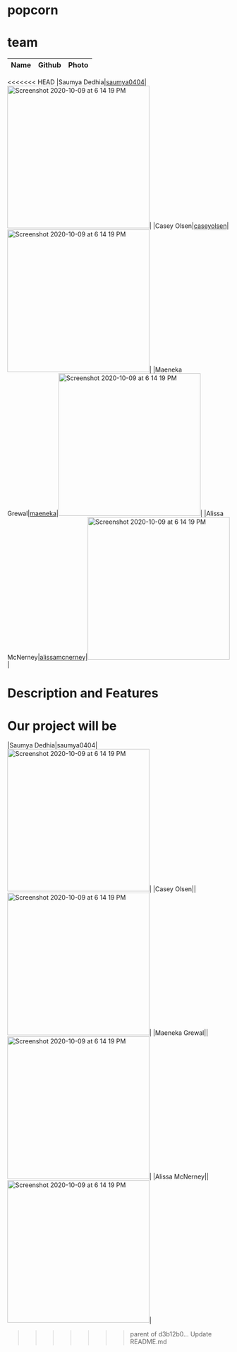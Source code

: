 # popcorn

# team
|Name|Github|Photo|
|---|---|---|
<<<<<<< HEAD
|Saumya Dedhia|<a href="https://github.com/saumya0404">saumya0404</a>|<img width="322" alt="Screenshot 2020-10-09 at 6 14 19 PM" src="https://user-images.githubusercontent.com/20067982/95636005-07428100-0a5c-11eb-8e77-aaa658e375a9.png">|
|Casey Olsen|<a href="https://github.com/caseyolsen">caseyolsen</a>|<img width="322" alt="Screenshot 2020-10-09 at 6 14 19 PM" src="https://user-images.githubusercontent.com/20067982/95636154-60121980-0a5c-11eb-9b88-233776f75768.jpeg">|
|Maeneka Grewal|<a href="https://github.com/maeneka">maeneka</a>|<img width="322" alt="Screenshot 2020-10-09 at 6 14 19 PM" src="https://user-images.githubusercontent.com/20067982/95636135-4e307680-0a5c-11eb-954e-529207e4d4a0.jpeg">|
|Alissa McNerney|<a href="https://github.com/alissamcnerney">alissamcnerney</a>|<img width="322" alt="Screenshot 2020-10-09 at 6 14 19 PM" src="https://user-images.githubusercontent.com/20067982/95636169-6accae80-0a5c-11eb-9213-cd7e995234cb.JPEG">|


# Description and Features

Our project will be
=======
|Saumya Dedhia|saumya0404|<img width="322" alt="Screenshot 2020-10-09 at 6 14 19 PM" src="https://user-images.githubusercontent.com/20067982/95636005-07428100-0a5c-11eb-8e77-aaa658e375a9.png">|
|Casey Olsen||<img width="322" alt="Screenshot 2020-10-09 at 6 14 19 PM" src="https://user-images.githubusercontent.com/20067982/95636154-60121980-0a5c-11eb-9b88-233776f75768.jpeg">|
|Maeneka Grewal||<img width="322" alt="Screenshot 2020-10-09 at 6 14 19 PM" src="https://user-images.githubusercontent.com/20067982/95636135-4e307680-0a5c-11eb-954e-529207e4d4a0.jpeg">|
|Alissa McNerney||<img width="322" alt="Screenshot 2020-10-09 at 6 14 19 PM" src="https://user-images.githubusercontent.com/20067982/95636169-6accae80-0a5c-11eb-9213-cd7e995234cb.JPEG">|
>>>>>>> parent of d3b12b0... Update README.md
